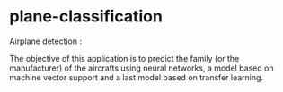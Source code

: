 # plane-classification
Airplane detection :

The objective of this application is to predict the family (or the manufacturer) of the aircrafts using neural networks, a model based on machine vector support and a last model based on transfer learning.  
